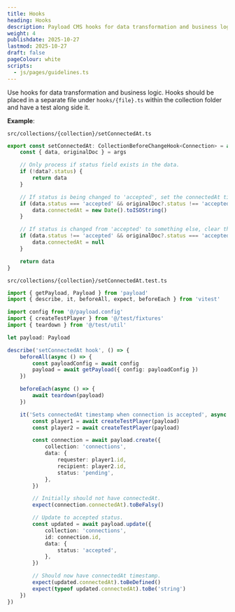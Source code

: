 ```yaml
---
title: Hooks
heading: Hooks
description: Payload CMS hooks for data transformation and business logic patterns
weight: 4
publishdate: 2025-10-27
lastmod: 2025-10-27
draft: false
pageColour: white
scripts:
  - js/pages/guidelines.ts
---
```


Use hooks for data transformation and business logic. Hooks should be placed in a separate file under `hooks/{file}.ts`
within the collection folder and have a test along side it.

**Example**:

`src/collections/{collection}/setConnectedAt.ts`

```typescript
export const setConnectedAt: CollectionBeforeChangeHook<Connection> = async (args) => {
	const { data, originalDoc } = args

	// Only process if status field exists in the data.
	if (!data?.status) {
		return data
	}

	// If status is being changed to 'accepted', set the connectedAt timestamp.
	if (data.status === 'accepted' && originalDoc?.status !== 'accepted') {
		data.connectedAt = new Date().toISOString()
	}

	// If status is changed from 'accepted' to something else, clear the connectedAt timestamp.
	if (data.status !== 'accepted' && originalDoc?.status === 'accepted') {
		data.connectedAt = null
	}

	return data
}
```

`src/collections/{collection}/setConnectedAt.test.ts`

```typescript
import { getPayload, Payload } from 'payload'
import { describe, it, beforeAll, expect, beforeEach } from 'vitest'

import config from '@/payload.config'
import { createTestPlayer } from '@/test/fixtures'
import { teardown } from '@/test/util'

let payload: Payload

describe('setConnectedAt hook', () => {
	beforeAll(async () => {
		const payloadConfig = await config
		payload = await getPayload({ config: payloadConfig })
	})

	beforeEach(async () => {
		await teardown(payload)
	})

	it('Sets connectedAt timestamp when connection is accepted', async () => {
		const player1 = await createTestPlayer(payload)
		const player2 = await createTestPlayer(payload)

		const connection = await payload.create({
			collection: 'connections',
			data: {
				requester: player1.id,
				recipient: player2.id,
				status: 'pending',
			},
		})

		// Initially should not have connectedAt.
		expect(connection.connectedAt).toBeFalsy()

		// Update to accepted status.
		const updated = await payload.update({
			collection: 'connections',
			id: connection.id,
			data: {
				status: 'accepted',
			},
		})

		// Should now have connectedAt timestamp.
		expect(updated.connectedAt).toBeDefined()
		expect(typeof updated.connectedAt).toBe('string')
	})
})
```
